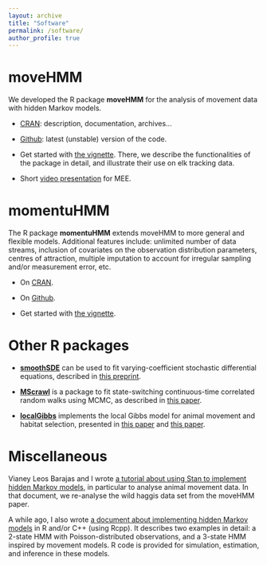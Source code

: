 ```yaml
---
layout: archive
title: "Software"
permalink: /software/
author_profile: true
---
```


# moveHMM

We developed the R package **moveHMM** for the analysis of movement data with hidden Markov models. 

 - [CRAN](https://cran.r-project.org/package=moveHMM): description, documentation, archives...
	
 - [Github](https://github.com/TheoMichelot/moveHMM): latest (unstable) version of the code.
	
 - Get started with [the vignette](https://cran.r-project.org/web/packages/moveHMM/vignettes/moveHMM-guide.pdf). There, we describe the functionalities of the package in detail, and illustrate their use on elk tracking data.
	
 - Short [video presentation](https://www.youtube.com/watch?v=90LqSNITrN0) for MEE.
         
# momentuHMM

The R package **momentuHMM** extends moveHMM to more general and flexible models. Additional features include: unlimited number of data streams, inclusion of covariates on the observation distribution parameters, centres of attraction, multiple imputation to account for irregular sampling and/or measurement error, etc.

 - On [CRAN](https://cran.r-project.org/package=momentuHMM).
	
 - On [Github](https://github.com/bmcclintock/momentuHMM).
	
 - Get started with [the vignette](https://cran.r-project.org/web/packages/momentuHMM/vignettes/momentuHMM.pdf).

# Other R packages

 - [**smoothSDE**](https://github.com/TheoMichelot/smoothSDE) can be used to fit varying-coefficient stochastic differential equations, described in [this preprint](https://arxiv.org/pdf/2008.09111.pdf).

 - [**MScrawl**](https://github.com/TheoMichelot/MScrawl) is a package to fit state-switching continuous-time correlated random walks using MCMC, as described in [this paper](https://besjournals.onlinelibrary.wiley.com/doi/abs/10.1111/2041-210X.13154).
	
 - [**localGibbs**](https://github.com/TheoMichelot/localGibbs) implements the local Gibbs model for animal movement and habitat selection, presented in [this paper](https://esajournals.onlinelibrary.wiley.com/doi/full/10.1002/ecy.2452) and [this paper](https://onlinelibrary.wiley.com/doi/abs/10.1111/biom.13170).

# Miscellaneous

Vianey Leos Barajas and I wrote [a tutorial about using Stan to implement hidden Markov models](https://arxiv.org/pdf/1806.10639.pdf), in particular to analyse animal movement data. In that document, we re-analyse the wild haggis data set from the moveHMM paper.
		
A while ago, I also wrote [a document about implementing hidden Markov models](http://media.wix.com/ugd/3708a3_a0a0401708844718a538c2d7c3124224.pdf) in R and/or C++ (using Rcpp). It describes two examples in detail: a 2-state HMM with Poisson-distributed observations, and a 3-state HMM inspired by movement models. R code is provided for simulation, estimation, and inference in these models.
